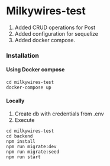# Milkywires-test

1. Added CRUD operations for Post 
2. Added configuration for sequelize
3. Added docker compose.
 

### Installation
#### Using Docker compose
```
cd milkywires-test
docker-compose up
```

#### Locally
1. Create db with credentials from .env
2. Execute 
```
cd milkywires-test
cd backend
npm install
npm run migrate:dev
npm run migrate:seed
npm run start
```
